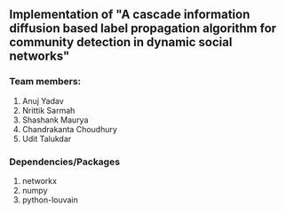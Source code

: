 ## Implementation of "A cascade information diffusion based label propagation algorithm for community detection in dynamic social networks"

### Team members: 
1. Anuj Yadav
2. Nrittik Sarmah
3. Shashank Maurya
4. Chandrakanta Choudhury
5. Udit Talukdar

### Dependencies/Packages
1. networkx
2. numpy
3. python-louvain